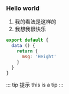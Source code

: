 ### Hello world
1. 我的看法是这样的
2. 我想我很快乐

```js
export default {
  data () {
    return {
      msg: 'Height'
    }
  }
}

```

::: tip 提示
this is a tip
:::